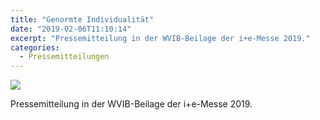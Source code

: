 ```yaml
---
title: "Genormte Individualität"
date: "2019-02-06T11:10:14"
excerpt: "Pressemitteilung in der WVIB-Beilage der i+e-Messe 2019."
categories:
  - Pressemitteilungen
---
```

![](https://pfaffgmbh.com/wp-content/uploads/Genormte_Individualitaet-733x1024.jpg)

Pressemitteilung in der WVIB-Beilage der i+e-Messe 2019.